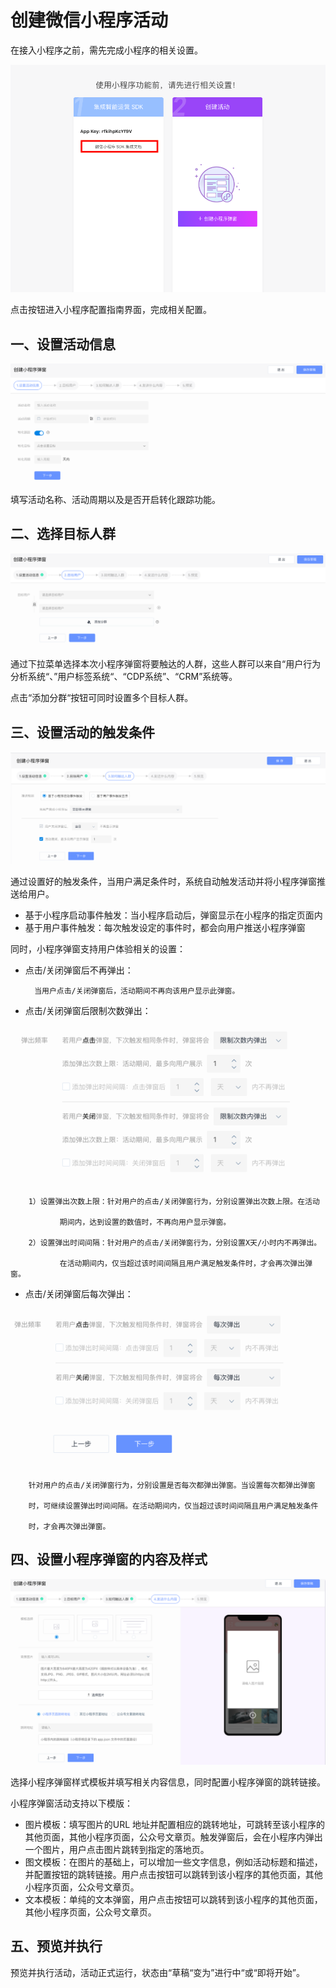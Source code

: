 # 创建微信小程序活动

在接入小程序之前，需先完成小程序的相关设置。

![&#x8BBE;&#x7F6E;&#x5C0F;&#x7A0B;&#x5E8F;](../../../.gitbook/assets/ping-mu-kuai-zhao-20200731-xia-wu-3.28.08%20%281%29.png)

点击按钮进入小程序配置指南界面，完成相关配置。

## 一、设置活动信息

![&#x7B2C;&#x4E00;&#x6B65;&#xFF1A;&#x8BBE;&#x7F6E;&#x6D3B;&#x52A8;&#x4FE1;&#x606F;](../../../.gitbook/assets/xiao-cheng-xu-huo-dong-ming-cheng-.png)

填写活动名称、活动周期以及是否开启转化跟踪功能。

## 二、选择目标人群

![&#x7B2C;&#x4E8C;&#x6B65;&#xFF1A;&#x9009;&#x62E9;&#x76EE;&#x6807;&#x4EBA;&#x7FA4;](../../../.gitbook/assets/xiao-cheng-xu-tian-jia-fen-qun-.png)

通过下拉菜单选择本次小程序弹窗将要触达的人群，这些人群可以来自“用户行为分析系统“、”用户标签系统“、“CDP系统”、“CRM”系统等。

点击“添加分群“按钮可同时设置多个目标人群。

## 三、设置活动的触发条件

![&#x7B2C;&#x4E09;&#x6B65;&#xFF1A;&#x8BBE;&#x7F6E;&#x6D3B;&#x52A8;&#x7684;&#x89E6;&#x53D1;&#x6761;&#x4EF6;](../../../.gitbook/assets/chu-fa-tiao-jian-.png)

通过设置好的触发条件，当用户满足条件时，系统自动触发活动并将小程序弹窗推送给用户。

* 基于小程序启动事件触发：当小程序启动后，弹窗显示在小程序的指定页面内
* 基于用户事件触发：每次触发设定的事件时，都会向用户推送小程序弹窗

同时，小程序弹窗支持用户体验相关的设置：

* 点击/关闭弹窗后不再弹出：

        当用户点击/关闭弹窗后，活动期间不再向该用户显示此弹窗。

* 点击/关闭弹窗后限制次数弹出：

![](../../../.gitbook/assets/xiao-cheng-xu-yong-hu-ti-yan-.png)

        1）设置弹出次数上限：针对用户的点击/关闭弹窗行为，分别设置弹出次数上限。在活动

               期间内，达到设置的数值时，不再向用户显示弹窗。

        2）设置弹出时间间隔：针对用户的点击/关闭弹窗行为，分别设置X天/小时内不再弹出。

               在活动期间内，仅当超过该时间间隔且用户满足触发条件时，才会再次弹出弹窗。

* 点击/关闭弹窗后每次弹出：

![](../../../.gitbook/assets/xiao-cheng-xu-mei-ci-dan-chu-.png)

        针对用户的点击/关闭弹窗行为，分别设置是否每次都弹出弹窗。当设置每次都弹出弹窗 

        时，可继续设置弹出时间间隔。在活动期间内，仅当超过该时间间隔且用户满足触发条件

        时，才会再次弹出弹窗。

## 四、设置小程序弹窗的内容及样式

![](../../../.gitbook/assets/xiao-cheng-xu-dan-chuang-nei-rong-she-zhi-.png)

选择小程序弹窗样式模板并填写相关内容信息，同时配置小程序弹窗的跳转链接。

小程序弹窗活动支持以下模版：

* 图片模板：填写图片的URL 地址并配置相应的跳转地址，可跳转至该小程序的其他页面，其他小程序页面，公众号文章页。触发弹窗后，会在小程序内弹出一个图片，用户点击图片跳转到指定的落地页。
* 图文模板：在图片的基础上，可以增加一些文字信息，例如活动标题和描述，并配置按钮的跳转链接。用户点击按钮可以跳转到该小程序的其他页面，其他小程序页面，公众号文章页。
* 文本模板：单纯的文本弹窗，用户点击按钮可以跳转到该小程序的其他页面，其他小程序页面，公众号文章页。



## 五、预览并执行

预览并执行活动，活动正式运行，状态由“草稿“变为”进行中“或“即将开始”。

